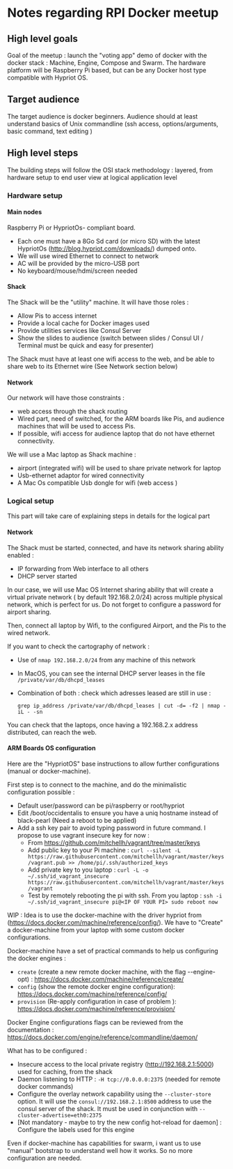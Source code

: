 # Notes regarding RPI Docker meetup

## High level goals
Goal of the meetup : launch the "voting app" demo of docker with the docker
stack : Machine, Engine, Compose and Swarm. The hardware platform will be
Raspberry Pi based, but can be any Docker host type compatible with Hypriot OS.

## Target audience
The target audience is docker beginners. Audience should at least understand
basics of Unix commandline (ssh access, options/arguments, basic command,
  text editing )

## High level steps
The building steps will follow the OSI stack methodology : layered, from
hardware setup to end user view at logical application level

### Hardware setup
#### Main nodes
Raspberry Pi or HypriotOs- compliant board.
* Each one must have a 8Go Sd card (or micro SD) with the latest HypriotOs
(http://blog.hypriot.com/downloads/) dumped onto.
* We will use wired Ethernet to connect to network
* AC will be provided by the micro-USB port
* No keyboard/mouse/hdmi/screen needed


#### Shack

The Shack will be the "utility" machine. It will have those roles :
* Allow Pis to access internet
* Provide a local cache for Docker images used
* Provide utilities services like Consul Server
* Show the slides to audience (switch between slides / Consul UI / Terminal
  must be quick and easy for presenter)

The Shack must have at least one wifi access to the web, and be able to
share web to its Ethernet wire (See Network section below)

#### Network

Our network will have those constraints :
* web access through the shack routing
* Wired part, need of switched, for the ARM boards like Pis, and audience
machines that will be used to access Pis.
* If possible, wifi access for audience laptop that do not have ethernet
connectivity.

We will use a Mac laptop as Shack machine :
* airport (integrated wifi) will be used to share private network for laptop
* Usb-ethernet adaptor for wired connectivity
* A Mac Os compatible Usb dongle for wifi (web access )

### Logical setup

This part will take care of explaining steps in details for the logical part

#### Network

The Shack must be started, connected, and have its network sharing
ability enabled :
* IP forwarding from Web interface to all others
* DHCP server started

In our case, we will use Mac OS Internet sharing ability that will create a
virtual private network ( by default 192.168.2.0/24) across multiple physical
network, which is perfect for us. Do not forget to configure a password for
airport sharing.

Then, connect all laptop by Wifi, to the configured Airport, and the Pis to
the wired network.

If you want to check the cartography of network :
* Use of ```nmap 192.168.2.0/24``` from any machine of this network
* In MacOS, you can see the internal DHCP server leases in the
file ```/private/var/db/dhcpd_leases```
* Combination of both : check which adresses leased are still in use :

  `grep ip_address /private/var/db/dhcpd_leases | cut -d= -f2 | nmap -iL - -sn`

You can check that the laptops, once having a 192.168.2.x address
distributed, can reach the web.

#### ARM Boards OS configuration

Here are the "HypriotOS" base instructions to allow further configurations
(manual or docker-machine).

First step is to connect to the machine, and do the minimalistic
configuration possible :
* Default user/password can be pi/raspberry or root/hypriot
* Edit /boot/occidentalis to ensure you have a uniq hostname instead of
black-pearl (Need a reboot to be applied)
* Add a ssh key pair to avoid typing password in future command.
I propose to use vagrant insecure key for now :
  * From https://github.com/mitchellh/vagrant/tree/master/keys
  * Add public key to your Pi machine :
    `curl --silent -L https://raw.githubusercontent.com/mitchellh/vagrant/master/keys/vagrant.pub >> /home/pi/.ssh/authorized_keys`
  * Add private key to you laptop :
    `curl -L -o ~/.ssh/id_vagrant_insecure https://raw.githubusercontent.com/mitchellh/vagrant/master/keys/vagrant`
  * Test by remotely rebooting the pi with ssh. From you laptop :
    `ssh -i ~/.ssh/id_vagrant_insecure pi@<IP OF YOUR PI> sudo reboot now`

WIP : Idea is to use the docker-machine with the driver hypriot from
(https://docs.docker.com/machine/reference/config/).
We have to "Create" a docker-machine from your laptop with
some custom docker configurations.

Docker-machine have a set of practical commands to help us configuring
the docker engines :
* `create` (create a new remote docker machine, with the flag --engine-opt) :
https://docs.docker.com/machine/reference/create/
* `config` (show the remote docker engine configuration):
https://docs.docker.com/machine/reference/config/
* `provision` (Re-apply configuration in case of problem ):
https://docs.docker.com/machine/reference/provision/

Docker Engine configurations flags can be reviewed from the documentation :
https://docs.docker.com/engine/reference/commandline/daemon/

What has to be configured :
*  Insecure access to the local private registry (http://192.168.2.1:5000)
used for caching, from the shack
* Daemon listening to HTTP : `-H tcp://0.0.0.0:2375`
(needed for remote docker commands)
* Configure the overlay network capability using the `--cluster-store` option.
It will use the `consul://192.168.2.1:8500` address to use the consul server of
the shack. It must be used in conjunction with `--cluster-advertise=eth0:2375`
* [Not mandatory - maybe to try the new config hot-reload for daemon] :
Configure the labels used for this engine

Even if docker-machine has capabilities for swarm, i want us to use "manual"
bootstrap to understand well how it works. So no more configuration are needed.
